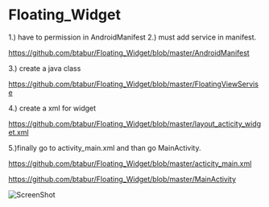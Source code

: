 # Floating_Widget

1.)  have to permission in AndroidManifest
2.)  must add service in manifest.

https://github.com/btabur/Floating_Widget/blob/master/AndroidManifest

3.) create a java class 

https://github.com/btabur/Floating_Widget/blob/master/FloatingViewServise

4.) create a xml for widget

https://github.com/btabur/Floating_Widget/blob/master/layout_acticity_widget.xml

5.)finally  go to activity_main.xml and than go MainActivity.

https://github.com/btabur/Floating_Widget/blob/master/acticity_main.xml

https://github.com/btabur/Floating_Widget/blob/master/MainActivity


![ScreenShot](https://{https://github.com/btabur/Floating_Widget/blob/master/Screenshot_1578085806.png})

